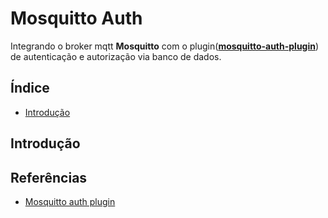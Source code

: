# Mosquitto Auth

Integrando o broker mqtt **Mosquitto** com o plugin([**mosquitto-auth-plugin**](https://github.com/douglaszuqueto/mosquitto-auth-plugin)) de autenticação e autorização via banco de dados.

## Índice

- [Introdução](#introducao)

## Introdução

## Referências

* [Mosquitto auth plugin](https://github.com/douglaszuqueto/mosquitto-auth-plugin)
